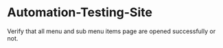 # Automation-Testing-Site
Verify that all menu and sub menu items page are opened successfully or not.
